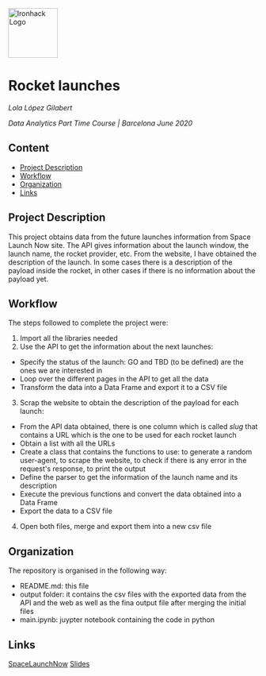 <img src="https://bit.ly/2VnXWr2" alt="Ironhack Logo" width="100"/>

# Rocket launches
*Lola López Gilabert*

*Data Analytics Part Time Course | Barcelona June 2020*

## Content
- [Project Description](#project-description)
- [Workflow](#workflow)
- [Organization](#organization)
- [Links](#links)

## Project Description
This project obtains data from the future launches information from Space Launch Now site.
The API gives information about the launch window, the launch name, the rocket provider, etc.
From the website, I have obtained the description of the launch. In some cases there is a description of the payload inside the rocket, in other cases if there is no information about the payload yet.

## Workflow
The steps followed to complete the project were:
1) Import all the libraries needed
2) Use the API to get the information about the next launches:
- Specify the status of the launch: GO and TBD (to be defined) are the ones we are interested in
- Loop over the different pages in the API to get all the data
- Transform the data into a Data Frame and export it to a CSV file
3) Scrap the website to obtain the description of the payload for each launch:
- From the API data obtained, there is one column which is called *slug* that contains a URL which is the one to be used for each rocket launch
- Obtain a list with all the URLs
- Create a class that contains the functions to use: to generate a random user-agent, to scrape the website, to check if there is any error in the request's response, to print the output
- Define the parser to get the information of the launch name and its description
- Execute the previous functions and convert the data obtained into a Data Frame
- Export the data to a CSV file
4) Open both files, merge and export them into a new csv file

## Organization
The repository is organised in the following way:
- README.md: this file
- output folder: it contains the csv files with the exported data from the API and the web as well as the fina output file after merging the initial files
- main.ipynb: juypter notebook containing the code in python

## Links
[SpaceLaunchNow](https://spacelaunchnow.me/) 
[Slides](https://slides.com/)    
